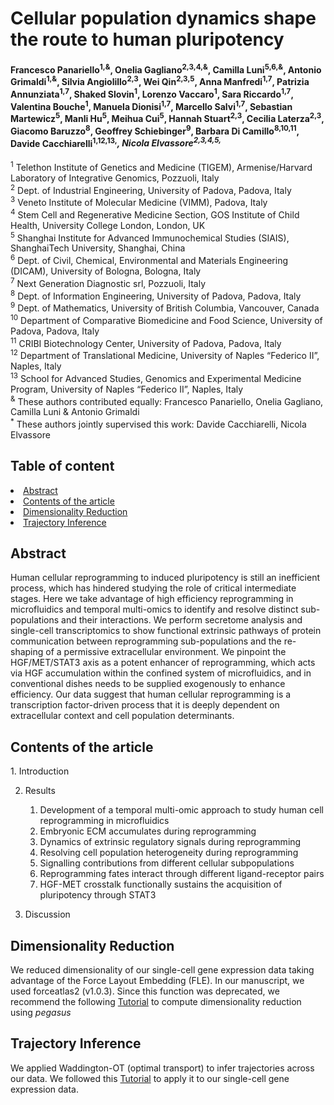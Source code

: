 # Cellular population dynamics shape the route to human pluripotency
#### Francesco Panariello<sup>1,&</sup>, Onelia Gagliano<sup>2,3,4,&</sup>, Camilla Luni<sup>5,6,&</sup>, Antonio Grimaldi<sup>1,&</sup>, Silvia Angiolillo<sup>2,3</sup>, Wei Qin<sup>2,3,5</sup>, Anna Manfredi<sup>1,7</sup>, Patrizia Annunziata<sup>1,7</sup>, Shaked Slovin<sup>1</sup>, Lorenzo Vaccaro<sup>1</sup>, Sara Riccardo<sup>1,7</sup>, Valentina Bouche<sup>1</sup>, Manuela Dionisi<sup>1,7</sup>, Marcello Salvi<sup>1,7</sup>, Sebastian Martewicz<sup>5</sup>, Manli Hu<sup>5</sup>, Meihua Cui<sup>5</sup>, Hannah Stuart<sup>2,3</sup>, Cecilia Laterza<sup>2,3</sup>, Giacomo Baruzzo<sup>8</sup>, Geoffrey Schiebinger<sup>9</sup>, Barbara Di Camillo<sup>8,10,11</sup>, Davide Cacchiarelli<sup>1,12,13,*</sup>, Nicola Elvassore<sup>2,3,4,5,*</sup>

<sup>1</sup> Telethon Institute of Genetics and Medicine (TIGEM), Armenise/Harvard Laboratory of Integrative Genomics, Pozzuoli, Italy </br>
<sup>2</sup> Dept. of Industrial Engineering, University of Padova, Padova, Italy </br>
<sup>3</sup> Veneto Institute of Molecular Medicine (VIMM), Padova, Italy </br>
<sup>4</sup> Stem Cell and Regenerative Medicine Section, GOS Institute of Child Health, University College London, London, UK </br>
<sup>5</sup> Shanghai Institute for Advanced Immunochemical Studies (SIAIS), ShanghaiTech University, Shanghai, China </br>
<sup>6</sup> Dept. of Civil, Chemical, Environmental and Materials Engineering (DICAM), University of Bologna, Bologna, Italy </br>
<sup>7</sup> Next Generation Diagnostic srl, Pozzuoli, Italy </br>
<sup>8</sup> Dept. of Information Engineering, University of Padova, Padova, Italy </br>
<sup>9</sup> Dept. of Mathematics, University of British Columbia, Vancouver, Canada </br>
<sup>10</sup> Department of Comparative Biomedicine and Food Science, University of Padova, Padova, Italy </br>
<sup>11</sup> CRIBI Biotechnology Center, University of Padova, Padova, Italy </br>
<sup>12</sup> Department of Translational Medicine, University of Naples “Federico II”, Naples, Italy </br>
<sup>13</sup> School for Advanced Studies, Genomics and Experimental Medicine Program, University of Naples “Federico II”, Naples, Italy </br>
<sup>&</sup> These authors contributed equally: Francesco Panariello, Onelia Gagliano, Camilla Luni & Antonio Grimaldi </br>
<sup>*</sup> These authors jointly supervised this work: Davide Cacchiarelli, Nicola Elvassore </br>

## Table of content
<li><a href="#abstract">Abstract</a></li>
<li><a href="#ca">Contents of the article</a></li>
<li><a href="#dim">Dimensionality Reduction</a></li>
<li><a href="#traj">Trajectory Inference</a></li>


<h2><a name="abstract">Abstract</a></h2>
Human cellular reprogramming to induced pluripotency is still an inefficient process, which has hindered studying the role of critical intermediate stages. Here we take advantage of high efficiency reprogramming in microfluidics and temporal multi-omics to identify and resolve distinct sub-populations and their interactions. We perform secretome analysis and single-cell transcriptomics to show functional extrinsic pathways of protein communication between reprogramming sub-populations and the re-shaping of a permissive extracellular environment. We pinpoint the HGF/MET/STAT3 axis as a potent enhancer of reprogramming, which acts via HGF accumulation within the confined system of microfluidics, and in conventional dishes needs to be supplied exogenously to enhance efficiency. Our data suggest that human cellular reprogramming is a transcription factor-driven process that it is deeply dependent on extracellular context and cell population determinants. 

<h2><a name="ca">Contents of the article</a></h2>
1. Introduction

2. Results
    1. Development of a temporal multi-omic approach to study human cell reprogramming in microfluidics
    2. Embryonic ECM accumulates during reprogramming
    3. Dynamics of extrinsic regulatory signals during reprogramming
    4. Resolving cell population heterogeneity during reprogramming
    5. Signalling contributions from different cellular subpopulations
    6. Reprogramming fates interact through different ligand-receptor pairs
    7. HGF-MET crosstalk functionally sustains the acquisition of pluripotency through STAT3
    
3. Discussion

<h2><a name="dim">Dimensionality Reduction</a></h2>
We reduced dimensionality of our single-cell gene expression data taking advantage of the Force Layout Embedding (FLE). In our manuscript, we used forceatlas2 (v1.0.3). Since this function was deprecated, we recommend the following <a href="https://nbviewer.jupyter.org/github/broadinstitute/wot/blob/master/notebooks/Notebook-1-FLE-cell_sets-gene_sets.ipynb">Tutorial</a> to compute dimensionality reduction using <i>pegasus</i>


<h2><a name="traj">Trajectory Inference</a></h2>
We applied Waddington-OT (optimal transport) to infer trajectories across our data. We followed this <a href="https://nbviewer.jupyter.org/github/broadinstitute/wot/blob/master/notebooks/Notebook-2-compute-transport-maps.ipynb">Tutorial</a> to apply it to our single-cell gene expression data.




